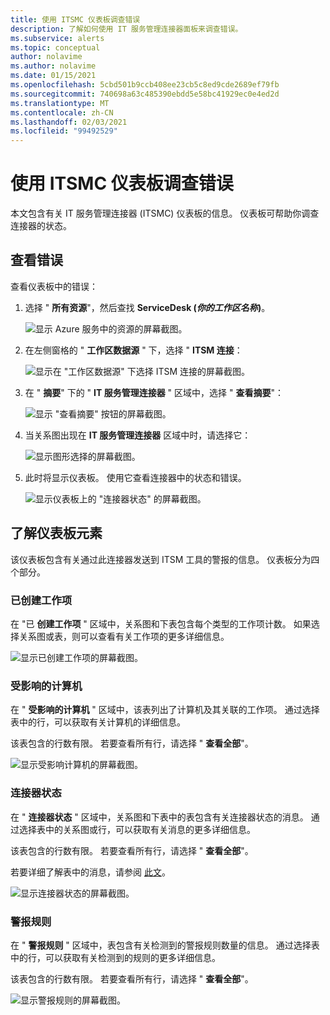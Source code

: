 ```yaml
---
title: 使用 ITSMC 仪表板调查错误
description: 了解如何使用 IT 服务管理连接器面板来调查错误。
ms.subservice: alerts
ms.topic: conceptual
author: nolavime
ms.author: nolavime
ms.date: 01/15/2021
ms.openlocfilehash: 5cbd501b9ccb408ee23cb5c8ed9cde2689ef79fb
ms.sourcegitcommit: 740698a63c485390ebdd5e58bc41929ec0e4ed2d
ms.translationtype: MT
ms.contentlocale: zh-CN
ms.lasthandoff: 02/03/2021
ms.locfileid: "99492529"
---
```

# <a name="investigate-errors-by-using-the-itsmc-dashboard"></a>使用 ITSMC 仪表板调查错误

本文包含有关 IT 服务管理连接器 (ITSMC) 仪表板的信息。 仪表板可帮助你调查连接器的状态。

## <a name="view-errors"></a>查看错误

查看仪表板中的错误：

1. 选择 " **所有资源**"，然后查找 **ServiceDesk (*你的工作区名称*)**。

   ![显示 Azure 服务中的资源的屏幕截图。](media/itsmc-definition/create-new-connection-from-resource.png)

2. 在左侧窗格的 " **工作区数据源** " 下，选择 " **ITSM 连接**：

   ![显示在 "工作区数据源" 下选择 ITSM 连接的屏幕截图。](media/itsmc-overview/add-new-itsm-connection.png)

3. 在 " **摘要**" 下的 " **IT 服务管理连接器** " 区域中，选择 " **查看摘要**"：

   ![显示 "查看摘要" 按钮的屏幕截图。](media/itsmc-resync-servicenow/dashboard-view-summary.png)

4. 当关系图出现在 **IT 服务管理连接器** 区域中时，请选择它：

   ![显示图形选择的屏幕截图。](media/itsmc-resync-servicenow/dashboard-graph-click.png)

5. 此时将显示仪表板。 使用它查看连接器中的状态和错误。
   
   ![显示仪表板上的 "连接器状态" 的屏幕截图。](media/itsmc-resync-servicenow/connector-dashboard.png)

## <a name="understand-dashboard-elements"></a>了解仪表板元素

该仪表板包含有关通过此连接器发送到 ITSM 工具的警报的信息。 仪表板分为四个部分。

### <a name="created-work-items"></a>已创建工作项 

在 "已 **创建工作项** " 区域中，关系图和下表包含每个类型的工作项计数。 如果选择关系图或表，则可以查看有关工作项的更多详细信息。

![显示已创建工作项的屏幕截图。](media/itsmc-resync-servicenow/itsm-dashboard-workitems.png)

### <a name="affected-computers"></a>受影响的计算机 

在 " **受影响的计算机** " 区域中，该表列出了计算机及其关联的工作项。 通过选择表中的行，可以获取有关计算机的详细信息。

该表包含的行数有限。 若要查看所有行，请选择 " **查看全部**"。

![显示受影响计算机的屏幕截图。](media/itsmc-resync-servicenow/itsm-dashboard-impacted-comp.png)

### <a name="connector-status"></a>连接器状态 

在 " **连接器状态** " 区域中，关系图和下表中的表包含有关连接器状态的消息。 通过选择表中的关系图或行，可以获取有关消息的更多详细信息。

该表包含的行数有限。 若要查看所有行，请选择 " **查看全部**"。

若要详细了解表中的消息，请参阅 [此文](itsmc-dashboard-errors.md)。

![显示连接器状态的屏幕截图。](media/itsmc-resync-servicenow/itsm-dashboard-connector-status.png)

### <a name="alert-rules"></a>警报规则 

在 " **警报规则** " 区域中，表包含有关检测到的警报规则数量的信息。 通过选择表中的行，可以获取有关检测到的规则的更多详细信息。
    
该表包含的行数有限。 若要查看所有行，请选择 " **查看全部**"。

![显示警报规则的屏幕截图。](media/itsmc-resync-servicenow/itsm-dashboard-alert-rules.png)
